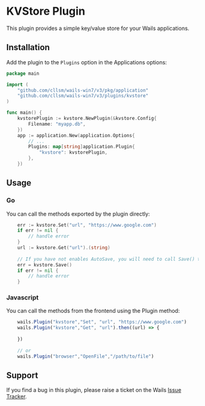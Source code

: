 # KVStore Plugin

This plugin provides a simple key/value store for your Wails applications.

## Installation

Add the plugin to the `Plugins` option in the Applications options:

```go
package main

import (
	"github.com/cllsm/wails-win7/v3/pkg/application"
	"github.com/cllsm/wails-win7/v3/plugins/kvstore"
)

func main() {
	kvstorePlugin := kvstore.NewPlugin(&kvstore.Config{
		Filename: "myapp.db",
	})
	app := application.New(application.Options{
		// ...
		Plugins: map[string]application.Plugin{
			"kvstore": kvstorePlugin,
		},
	})

```

## Usage

### Go

You can call the methods exported by the plugin directly:

```go
    err := kvstore.Set("url", "https://www.google.com")
    if err != nil {
        // handle error
    }
    url := kvstore.Get("url").(string)
    
	// If you have not enables AutoSave, you will need to call Save() to persist the changes
    err = kvstore.Save()
    if err != nil {
        // handle error
    }
```

### Javascript

You can call the methods from the frontend using the Plugin method:

```js
    wails.Plugin("kvstore","Set", "url", "https://www.google.com")
    wails.Plugin("kvstore","Get", "url").then((url) => {
        
    })
    
    // or
    wails.Plugin("browser","OpenFile","/path/to/file")
```

## Support

If you find a bug in this plugin, please raise a ticket on the Wails [Issue Tracker](https://github.com/cllsm/wails-win7/issues). 
